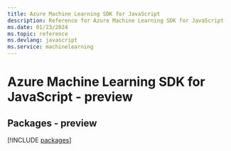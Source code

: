 ```yaml
---
title: Azure Machine Learning SDK for JavaScript
description: Reference for Azure Machine Learning SDK for JavaScript
ms.date: 01/23/2024
ms.topic: reference
ms.devlang: javascript
ms.service: machinelearning
---
```

# Azure Machine Learning SDK for JavaScript - preview
## Packages - preview
[!INCLUDE [packages](machine-learning-index.md)]